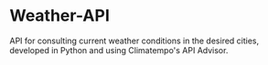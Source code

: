 # Weather-API
API for consulting current weather conditions in the desired cities, developed in Python and using Climatempo's API Advisor.
